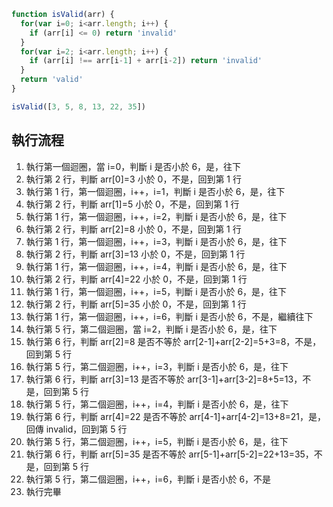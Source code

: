 ``` js
function isValid(arr) {
  for(var i=0; i<arr.length; i++) {
    if (arr[i] <= 0) return 'invalid'
  }
  for(var i=2; i<arr.length; i++) {
    if (arr[i] !== arr[i-1] + arr[i-2]) return 'invalid'
  }
  return 'valid'
}

isValid([3, 5, 8, 13, 22, 35])
```

## 執行流程
1. 執行第一個迴圈，當 i=0，判斷 i 是否小於 6，是，往下
2. 執行第 2 行，判斷 arr[0]=3 小於 0，不是，回到第 1 行
3. 執行第 1 行，第一個迴圈，i++，i=1，判斷 i 是否小於 6，是，往下
4. 執行第 2 行，判斷 arr[1]=5 小於 0，不是，回到第 1 行
5. 執行第 1 行，第一個迴圈，i++，i=2，判斷 i 是否小於 6，是，往下
6. 執行第 2 行，判斷 arr[2]=8 小於 0，不是，回到第 1 行
7. 執行第 1 行，第一個迴圈，i++，i=3，判斷 i 是否小於 6，是，往下
8. 執行第 2 行，判斷 arr[3]=13 小於 0，不是，回到第 1 行
9. 執行第 1 行，第一個迴圈，i++，i=4，判斷 i 是否小於 6，是，往下
10. 執行第 2 行，判斷 arr[4]=22 小於 0，不是，回到第 1 行
11. 執行第 1 行，第一個迴圈，i++，i=5，判斷 i 是否小於 6，是，往下
12. 執行第 2 行，判斷 arr[5]=35 小於 0，不是，回到第 1 行
13. 執行第 1 行，第一個迴圈，i++，i=6，判斷 i 是否小於 6，不是，繼續往下
14. 執行第 5 行，第二個迴圈，當 i=2，判斷 i 是否小於 6，是，往下
15. 執行第 6 行，判斷 arr[2]=8 是否不等於 arr[2-1]+arr[2-2]=5+3=8，不是，回到第 5 行
16. 執行第 5 行，第二個迴圈，i++，i=3，判斷 i 是否小於 6，是，往下
17. 執行第 6 行，判斷 arr[3]=13 是否不等於 arr[3-1]+arr[3-2]=8+5=13，不是，回到第 5 行
18. 執行第 5 行，第二個迴圈，i++，i=4，判斷 i 是否小於 6，是，往下
19. 執行第 6 行，判斷 arr[4]=22 是否不等於 arr[4-1]+arr[4-2]=13+8=21，是，回傳 invalid，回到第 5 行
20. 執行第 5 行，第二個迴圈，i++，i=5，判斷 i 是否小於 6，是，往下
21. 執行第 6 行，判斷 arr[5]=35 是否不等於 arr[5-1]+arr[5-2]=22+13=35，不是，回到第 5 行
22. 執行第 5 行，第二個迴圈，i++，i=6，判斷 i 是否小於 6，不是
23. 執行完畢
